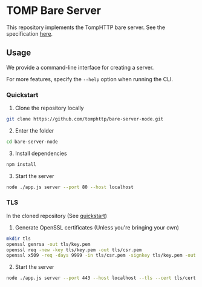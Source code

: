# TOMP Bare Server

This repository implements the TompHTTP bare server. See the specification [here](https://github.com/tomphttp/specifications/blob/master/BareServerV1.md).

## Usage

We provide a command-line interface for creating a server.

For more features, specify the `--help` option when running the CLI.

### Quickstart

1. Clone the repository locally

```sh
git clone https://github.com/tomphttp/bare-server-node.git
```

2. Enter the folder

```sh
cd bare-server-node
```

3. Install dependencies

```sh
npm install
```

3. Start the server

```sh
node ./app.js server --port 80 --host localhost
```

### TLS

In the cloned repository (See [quickstart](#quickstart))

1. Generate OpenSSL certificates (Unless you're bringing your own)

```sh
mkdir tls
openssl genrsa -out tls/key.pem
openssl req -new -key tls/key.pem -out tls/csr.pem
openssl x509 -req -days 9999 -in tls/csr.pem -signkey tls/key.pem -out tls/cert.pem
```

2. Start the server

```sh
node ./app.js server --port 443 --host localhost --tls --cert tls/cert.pem --key tls/key.pem
```
